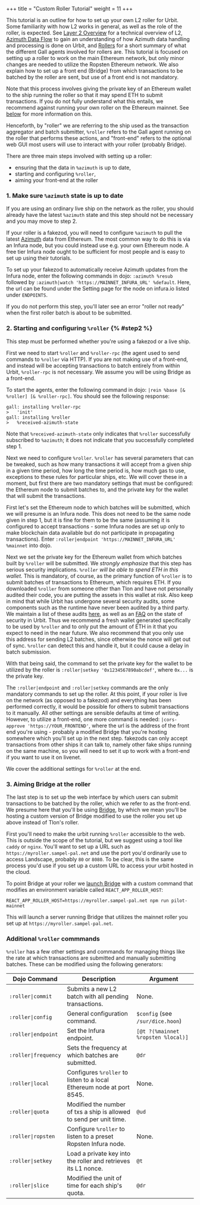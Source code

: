 +++
title = "Custom Roller Tutorial"
weight = 11
+++

This tutorial is an outline for how to set up your own L2 roller for Urbit. Some
familiarity with how L2 works in general, as well as the role of the roller, is
expected. See [Layer 2 Overview](/reference/azimuth/l2/layer2) for a technical
overview of L2, [Azimuth Data Flow](/reference/azimuth/flow) to gain an understanding
of how Azimuth data handling and processing is done on Urbit, and
[Rollers](reference/azimuth/l2/roller) for a short summary of what the different Gall
agents involved for rollers are. This tutorial is focused on setting up a roller
to work on the main Ethereum network, but only minor changes are needed to
utilize the Ropsten Ethereum network. We also explain how to set up a front end
(Bridge) from which transactions to be batched by the roller are sent, but use
of a front end is not mandatory.

Note that this process involves giving the private key of an Ethereum wallet to
the ship running the roller so that it may spend ETH to submit transactions. If you
do not fully understand what this entails, we recommend against running your own
roller on the Ethereum mainnet. See [below](#step2) for more information on
this.

Henceforth, by "roller" we are referring to the ship used as the transaction
aggregator and batch submitter, `%roller` refers to the Gall agent running on
the roller that performs these actions, and "front-end" refers to the optional
web GUI most users will use to interact with your roller (probably Bridge).

There are three main steps involved with setting up a roller:

- ensuring that the data in `%azimuth` is up to date,
- starting and configuring `%roller`,
- aiming your front-end at the roller

### 1. Make sure `%azimuth` state is up to date

If you are using an ordinary live ship on the network as the roller, you should
already have the latest `%azimuth` state and this step should not be necessary
and you may move to step 2.

If your roller is a fakezod, you will need to configure `%azimuth` to pull the
latest [Azimuth](/reference/azimuth/azimuth-eth) data from Ethereum. The most common
way to do this is via an Infura node, but you could instead use e.g. your own
Ethereum node. A free tier Infura node ought to be sufficient for most people
and is easy to set up using their tutorials.

To set up your fakezod to automatically receive Azimuth updates from the Infura
node, enter the following commands in dojo: `:azimuth %resub` followed by
`:azimuth|watch 'https://MAINNET_INFURA_URL' %default`. Here, the url can be
found under the Setting page for the node on infura.io listed under `ENDPOINTS`.

If you do not perform this step, you'll later see an error "roller not ready"
when the first roller batch is about to be submitted.

### 2. Starting and configuring `%roller` {% #step2 %}

This step must be performed whether you're using a fakezod or a live ship.

First we need to start `%roller` and `%roller-rpc` (the agent used to send
commands to `%roller` via HTTP). If you are not making use of a front-end, and
instead will be accepting transactions to batch entirely from within Urbit,
`%roller-rpc` is not necessary. We assume you will be using Bridge as a
front-end.

To start the agents, enter the following command in dojo: `|rein %base [& %roller] [& %roller-rpc]`. You should see the following response:

```
gall: installing %roller-rpc
>   'init'
gall: installing %roller
>   %received-azimuth-state
```

Note that `%received-azimuth-state` only indicates that `%roller` successfully
subscribed to `%azimuth`; it does not indicate that you successfully completed
step 1.

Next we need to configure `%roller`. `%roller` has several parameters that can
be tweaked, such as how many transactions it will accept from a given ship in a
given time period, how long the time period is, how much gas to use, exceptions
to these rules for particular ships, etc. We will cover these in a moment, but
first there are two mandatory settings that must be configured: the Ethereum
node to submit batches to, and the private key for the wallet that will submit
the transactions.

First let's set the Ethereum node to which batches will be submitted, which we
will presume is an Infura node. This does not need to be the same node given in
step 1, but it is fine for them to be the same (assuming it is configured to
accept transactions - some Infura nodes are set up only to make blockchain data
available but do not participate in propagating transactions). Enter
`:roller|endpoint 'https://MAINNET_INFURA_URL' %mainnet` into dojo.

Next we set the private key for the Ethereum wallet from which batches built by
`%roller` will be submitted. We _strongly emphasize_ that this step has serious
security implications. _`%roller` will be able to spend ETH in this wallet._
This is mandatory, of course, as the primary function of `%roller` is to submit
batches of transactions to Ethereum, which requires ETH. If you downloaded
`%roller` from someone other than Tlon and have not personally audited their
code, you are putting the assets in this wallet at risk. Also keep in mind that
while Urbit has undergone several security audits, some components such as the
runtime have never been audited by a third party. We maintain a list of these
audits [here](/audits), as well as an
[FAQ](https://urbit.org/faq#how-secure-is-urbit) on the state of security in
Urbit. Thus we recommend a fresh wallet generated specifically to be used by
`%roller` and to only put the amount of ETH in it that you expect to need in the
near future. We also recommend that you only use this address for sending L2
batches, since otherwise the nonce will get out of sync. `%roller` can detect
this and handle it, but it could cause a delay in batch submission.

With that being said, the command to set the private key for the wallet to be
utilized by the roller is `:roller|setkey '0x1234567890abcdef'`, where `0x...`
is the private key.

The `:roller|endpoint` and `:roller|setkey` commands are the only mandatory
commands to set up the roller. At this point, if your roller is live on the
network (as opposed to a fakezod) and everything has been performed correctly,
it would be possible for others to submit transactions to it manually. All other
settings are sensible defaults at time of writing. However, to utilize a
front-end, one more command is needed: `|cors-approve 'https://YOUR_FRONTEND'`,
where the url is the address of the front end you're using - probably a modified
Bridge that you're hosting somewhere which you'll set up in the next step.
fakezods can only accept transactions from other ships it can talk to, namely
other fake ships running on the same machine, so you will need to set it up to
work with a front-end if you want to use it on livenet.

We cover the additional settings for `%roller` at the end.

### 3. Aiming Bridge at the roller

The last step is to set up the web interface by which users can submit
transactions to be batched by the roller, which we refer to as the front-end. We
presume here that you'll be using [Bridge](https://github.com/urbit/bridge), by
which we mean you'll be hosting a custom version of Bridge modified to use the
roller you set up above instead of Tlon's roller.

First you'll need to make the urbit running `%roller` accessible to the web.
This is outside the scope of the tutorial, but we suggest using a tool like
`caddy` or `nginx`. You'll want to set up a URL such as
`https://myroller.sampel-pal.net` and use the port you'd ordinarily use to
access Landscape, probably `80` or `8080`. To be clear, this is the same process
you'd use if you set up a custom URL to access your urbit hosted in the cloud.

To point Bridge at your roller we [launch
Bridge](https://github.com/urbit/bridge/blob/master/DEVELOPMENT.md) with a
custom command that modifies an environment variable called
`REACT_APP_ROLLER_HOST`:

```
REACT_APP_ROLLER_HOST=https://myroller.sampel-pal.net npm run pilot-mainnet
```

This will launch a server running Bridge that utilizes the mainnet roller you
set up at `https://myroller.sampel-pal.net`.

### Additional `%roller` commmands

`%roller` has a few other settings and commands for managing things like the
rate at which transactions are submitted and manually submitting batches. These
can be modified using the following generators:

| Dojo Command         | Description                                                           | Argument                           |
| -------------------- | --------------------------------------------------------------------- | ---------------------------------- |
| `:roller\|commit`    | Submits a new L2 batch with all pending transactions.                 | None.                              |
| `:roller\|config`    | General configuration command.                                        | `$config` (see `/sur/dice.hoon`)   |
| `:roller\|endpoint`  | Set the Infura endpoint.                                              | `[@t ?(%mainnet %ropsten %local)]` |
| `:roller\|frequency` | Sets the frequency at which batches are submitted.                    | `@dr`                              |
| `:roller\|local`     | Configures `%roller` to listen to a local Ethereum node at port 8545. | None.                              |
| `:roller\|quota`     | Modified the number of txs a ship is allowed to send per unit time.   | `@ud`                              |
| `:roller\|ropsten`   | Configure `%roller` to listen to a preset Ropsten Infura node.        | None.                              |
| `:roller\|setkey`    | Load a private key into the roller and retrieves its L1 nonce.        | `@t`                               |
| `:roller\|slice`     | Modified the unit of time for each ship's quota.                      | `@dr`                              |
